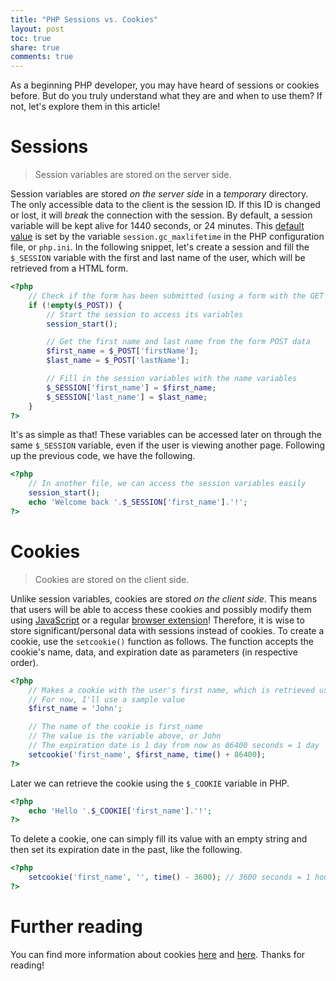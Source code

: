 ```yaml
---
title: "PHP Sessions vs. Cookies"
layout: post
toc: true
share: true
comments: true
---
```


As a beginning PHP developer, you may have heard of sessions or cookies before. But do you truly understand what they are and when to use them? If not, let's explore them in this article!

# Sessions

> Session variables are stored on the server side.

Session variables are stored _on the server side_ in a _temporary_ directory. The only accessible data to the client is the session ID. If this ID is changed or lost, it will _break_ the connection with the session. By default, a session variable will be kept alive for 1440 seconds, or 24 minutes. This [default value](http://www.php.net/manual/en/session.configuration.php) is set by the variable `session.gc_maxlifetime` in the PHP configuration file, or `php.ini`. In the following snippet, let's create a session and fill the `$_SESSION` variable with the first and last name of the user, which will be retrieved from a HTML form.

```php
<?php
	// Check if the form has been submitted (using a form with the GET method is optional)
	if (!empty($_POST)) {
		// Start the session to access its variables
		session_start();

		// Get the first name and last name from the form POST data
		$first_name = $_POST['firstName'];
		$last_name = $_POST['lastName'];

		// Fill in the session variables with the name variables
		$_SESSION['first_name'] = $first_name;
		$_SESSION['last_name'] = $last_name;
	}
?>
```

It's as simple as that! These variables can be accessed later on through the same `$_SESSION` variable, even if the user is viewing another page. Following up the previous code, we have the following.

```php
<?php
	// In another file, we can access the session variables easily
	session_start();
	echo 'Welcome back '.$_SESSION['first_name'].'!';
?>
```

# Cookies

> Cookies are stored on the client side.

Unlike session variables, cookies are stored _on the client side_. This means that users will be able to access these cookies and possibly modify them using [JavaScript](http://blog.creativeitp.com/posts-and-articles/javascript/javascript-injection-cookie-editing/) or a regular [browser extension](https://chrome.google.com/webstore/detail/edit-this-cookie/fngmhnnpilhplaeedifhccceomclgfbg?hl=en)! Therefore, it is wise to store significant/personal data with sessions instead of cookies. To create a cookie, use the `setcookie()` function as follows. The function accepts the cookie's name, data, and expiration date as parameters (in respective order).

```php
<?php
	// Makes a cookie with the user's first name, which is retrieved using a POST form as shown previously
	// For now, I'll use a sample value
	$first_name = 'John';

	// The name of the cookie is first_name
	// The value is the variable above, or John
	// The expiration date is 1 day from now as 86400 seconds = 1 day
	setcookie('first_name', $first_name, time() + 86400);
?>
```

Later we can retrieve the cookie using the `$_COOKIE` variable in PHP.

```php
<?php
	echo 'Hello '.$_COOKIE['first_name'].'!';
?>
```

To delete a cookie, one can simply fill its value with an empty string and then set its expiration date in the past, like the following.

```php
<?php
	setcookie('first_name', '', time() - 3600); // 3600 seconds = 1 hour
?>
```

# Further reading

You can find more information about cookies [here](http://davidwalsh.name/php-cookies) and [here](http://php.net/manual/en/function.setcookie.php). Thanks for reading!
